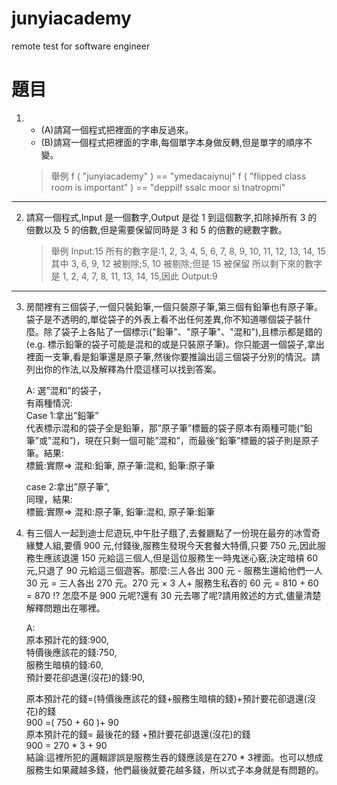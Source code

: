# junyiacademy
remote test for software engineer

# 題目 #

1. 
    - (A)請寫一個程式把裡面的字串反過來。 
    - (B)請寫一個程式把裡面的字串,每個單字本身做反轉,但是單字的順序不變。 
    >舉例 
    >f ( "junyiacademy" ) == "ymedacaiynuj" f ( "flipped class room is important" ) == "deppilf ssalc moor si tnatropmi" 
---
2. 請寫一個程式,Input 是一個數字,Output 是從 1 到這個數字,扣除掉所有 3 的 
倍數以及 5 的倍數,但是需要保留同時是 3 和 5 的倍數的總數字數。 
    >舉例
    > Input:15 所有的數字是:1, 2, 3, 4, 5, 6, 7, 8, 9, 10, 11, 12, 13, 14, 15 其中 3, 6, 9, 12 被剔除;5, 10 被剔除;但是 15 被保留 所以剩下來的數字是 1, 2, 4, 7, 8, 11, 13, 14, 15,因此 Output:9 
---
3. 房間裡有三個袋子,一個只裝鉛筆,一個只裝原子筆,第三個有鉛筆也有原子筆。袋子是不透明的,單從袋子的外表上看不出任何差異,你不知道哪個袋子裝什麼。除了袋子上各貼了一個標示("鉛筆"、"原子筆"、"混和"),且標示都是錯的(e.g. 標示鉛筆的袋子可能是混和的或是只裝原子筆)。你只能選一個袋子,拿出裡面一支筆,看是鉛筆還是原子筆,然後你要推論出這三個袋子分別的情況。請列出你的作法,以及解釋為什麼這樣可以找到答案。 

    A: 選”混和”的袋子，    
    有兩種情況:    
    Case 1:拿出”鉛筆”    
    代表標示混和的袋子全是鉛筆，那”原子筆”標籤的袋子原本有兩種可能(“鉛筆”或”混和”)，現在只剩一個可能”混和”，而最後”鉛筆”標籤的袋子則是原子筆。結果:     
    標籤:實際=> 混和:鉛筆, 原子筆:混和, 鉛筆:原子筆
    
    case 2:拿出”原子筆”,    
    同理，結果:    
    標籤:實際=> 混和:原子筆, 鉛筆:混和, 原子筆:鉛筆

4. 有三個人一起到迪士尼遊玩,中午肚子餓了,去餐廳點了一份現在最夯的冰雪奇緣雙人組,要價 900 元,付錢後,服務生發現今天套餐大特價,只要 750 元,因此服務生應該退還 150 元給這三個人,但是這位服務生一時鬼迷心竅,決定暗槓 60元,只退了 90 元給這三個遊客。那麼:三人各出 300 元 - 服務生還給他們一人 30 元 = 三人各出 270 元。270 元 × 3 人+ 服務生私吞的 60 元 = 810 + 60 = 870 !? 怎麼不是 900 元呢?還有 30 元去哪了呢?請用敘述的方式,儘量清楚解釋問題出在哪裡。 

    A:    
    原本預計花的錢:900,    
    特價後應該花的錢:750,    
    服務生暗槓的錢:60,    
    預計要花卻退還(沒花)的錢:90,    
    
    原本預計花的錢=(特價後應該花的錢+服務生暗槓的錢)+預計要花卻退還(沒花)的錢    
        900      =(    750       +     60      )+        90    
    原本預計花的錢=           最後花的錢         +預計要花卻退還(沒花)的錢    
        900      =           270 * 3           +        90    
    結論:這裡所犯的邏輯謬誤是服務生吞的錢應該是在270 * 3裡面。也可以想成服務生如果藏越多錢，他們最後就要花越多錢，所以式子本身就是有問題的。
